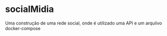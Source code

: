 # socialMidia
Uma construção de uma rede social, onde é utilizado uma API e um arquiivo docker-compose
